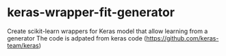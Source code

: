 # keras-wrapper-fit-generator
Create scikit-learn wrappers for Keras model that allow learning from a generator
The code is adpated from keras code (https://github.com/keras-team/keras)
